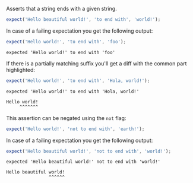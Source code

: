 Asserts that a string ends with a given string.

```js
expect('Hello beautiful world!', 'to end with', 'world!');
```

In case of a failing expectation you get the following output:

```js
expect('Hello world!', 'to end with', 'foo');
```

```output
expected 'Hello world!' to end with 'foo'
```

If there is a partially matching suffix you'll get a diff with the common
part highlighted:

```js
expect('Hello world!', 'to end with', 'Hola, world!');
```

```output
expected 'Hello world!' to end with 'Hola, world!'

Hello world!
     ^^^^^^^
```

This assertion can be negated using the `not` flag:

```js
expect('Hello world!', 'not to end with', 'earth!');
```

In case of a failing expectation you get the following output:

```js
expect('Hello beautiful world!', 'not to end with', 'world!');
```

```output
expected 'Hello beautiful world!' not to end with 'world!'

Hello beautiful world!
                ^^^^^^
```
